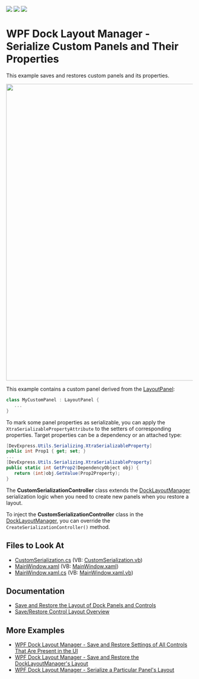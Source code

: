 <!-- default badges list -->
![](https://img.shields.io/endpoint?url=https://codecentral.devexpress.com/api/v1/VersionRange/128643856/22.2.2%2B)
[![](https://img.shields.io/badge/Open_in_DevExpress_Support_Center-FF7200?style=flat-square&logo=DevExpress&logoColor=white)](https://supportcenter.devexpress.com/ticket/details/E2324)
[![](https://img.shields.io/badge/📖_How_to_use_DevExpress_Examples-e9f6fc?style=flat-square)](https://docs.devexpress.com/GeneralInformation/403183)
<!-- default badges end -->
# WPF Dock Layout Manager - Serialize Custom Panels and Their Properties

This example saves and restores custom panels and its properties.

<img src="https://user-images.githubusercontent.com/12169834/175375397-b8ce5ea2-193e-42aa-b975-6c6a2819d7ec.png" width=800px/>

This example contains a custom panel derived from the [LayoutPanel](https://docs.devexpress.com/WPF/DevExpress.Xpf.Docking.LayoutPanel):


```C#
class MyCustomPanel : LayoutPanel {
   ...
}

```

To mark some panel properties as serializable, you can apply the `XtraSerializablePropertyAttribute` to the setters of corresponding properties. Target properties can be a dependency or an attached type:


```C#
[DevExpress.Utils.Serializing.XtraSerializableProperty]
public int Prop1 { get; set; }
...
[DevExpress.Utils.Serializing.XtraSerializableProperty]
public static int GetProp2(DependencyObject obj) {
   return (int)obj.GetValue(Prop2Property);
}
```

The **CustomSerializationController** class extends the [DockLayoutManager](https://docs.devexpress.com/WPF/DevExpress.Xpf.Docking.DockLayoutManager) serialization logic when you need to create new panels when you restore a layout.
   
To inject the **CustomSerializationController** class in the [DockLayoutManager](https://docs.devexpress.com/WPF/DevExpress.Xpf.Docking.DockLayoutManager), you can override the `CreateSerializationController()` method.

<!-- default file list -->
## Files to Look At

* [CustomSerialization.cs](./CS/DX_WPF_Application10/CustomSerialization.cs) (VB: [CustomSerialization.vb](./VB/DX_WPF_Application10/CustomSerialization.vb))
* [MainWindow.xaml](./CS/DX_WPF_Application10/MainWindow.xaml) (VB: [MainWindow.xaml](./VB/DX_WPF_Application10/MainWindow.xaml))
* [MainWindow.xaml.cs](./CS/DX_WPF_Application10/MainWindow.xaml.cs) (VB: [MainWindow.xaml.vb](./VB/DX_WPF_Application10/MainWindow.xaml.vb))
<!-- default file list end -->


## Documentation
- [Save and Restore the Layout of Dock Panels and Controls](https://docs.devexpress.com/WPF/7059/controls-and-libraries/layout-management/dock-windows/miscellaneous/saving-and-restoring-the-layout-of-dock-panels-and-controls)
- [Save/Restore Control Layout Overview](https://docs.devexpress.com/WPF/7391/common-concepts/save-and-restore-layouts)

## More Examples

- [WPF Dock Layout Manager - Save and Restore Settings of All Controls That Are Present in the UI](https://github.com/DevExpress-Examples/wpf-dock-layout-manager-save-and-restore-settings-of-all-controls-that-are-present-in-the-ui)
- [WPF Dock Layout Manager - Save and Restore the DockLayoutManager's Layout](https://github.com/DevExpress-Examples/wpf-dock-layout-manager-save-and-restore-the-dock-layout-managers-layout)
- [WPF Dock Layout Manager - Serialize a Particular Panel's Layout](https://github.com/DevExpress-Examples/wpf-dock-layout-manager-serialize-a-particular-panels-layout)
